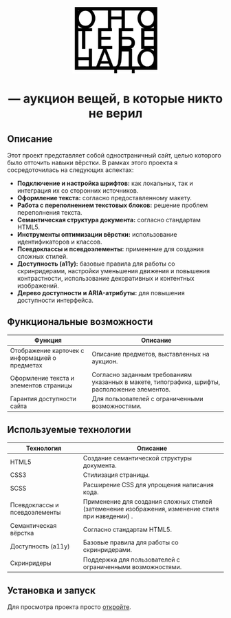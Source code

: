 <div align="center">
  <img src="images/logo-black.svg" alt="Logo" width="200">
  <h1>— аукцион вещей, в которые никто не верил</h1>
</div>

## Описание
Этот проект представляет собой одностраничный сайт, целью которого было отточить навыки вёрстки. В рамках этого проекта я сосредоточилась на следующих аспектах:

- **Подключение и настройка шрифтов:** как локальных, так и интеграция их со сторонних источников.
- **Оформление текста:** согласно предоставленному макету.
- **Работа с переполнением текстовых блоков:** решение проблем переполнения текста.
- **Семантическая структура документа:** согласно стандартам HTML5.
- **Инструменты оптимизации вёрстки:** использование идентификаторов и классов.
- **Псевдоклассы и псевдоэлементы:** применение для создания сложных стилей.
- **Доступность (a11y):** базовые правила для работы со скринридерами, настройки уменьшения движения и повышения контрастности, использование декоративных и контентных изображений.
- **Дерево доступности и ARIA-атрибуты:** для повышения доступности интерфейса.

## Функциональные возможности

| Функция | Описание |
|---------|----------|
| Отображение карточек с информацией о предметах | Описание предметов, выставленных на аукцион. |
| Оформление текста и элементов страницы | Согласно заданным требованиям указанных в макете, типографика, шрифты, расположение элементов. |
| Гарантия доступности сайта | Для пользователей с ограниченными возможностями. |

## Используемые технологии

| Технология | Описание |
|------------|----------|
| HTML5 | Создание семантической структуры документа. |
| CSS3 | Стилизация страницы. |
| SCSS | Расширение CSS для упрощения написания кода. |
| Псевдоклассы и псевдоэлементы | Применение для создания сложных стилей (затеменение изображения, изменение стиля при наведении) . |
| Семантическая вёрстка | Согласно стандартам HTML5. |
| Доступность (a11y) | Базовые правила для работы со скринридерами. |
| Скринридеры | Поддержка для пользователей с ограниченными возможностями. |

## Установка и запуск
Для просмотра проекта просто <a href="https://aliskaincodeland.github.io/ono-tebe-nado/">откройте</a>.
